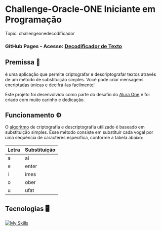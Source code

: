 # Challenge-Oracle-ONE Iniciante em Programação

Topic: challengeonedecodificador


### GitHub Pages - Acesse: [Decodificador de Texto](https://hellrdruk.github.io/Challenge-Oracle-ONE-Iniciante-em-Programa-o/)

## Premissa 🤔

é uma aplicação que permite criptografar e descriptografar textos através de um método de substituição simples.
Você pode criar mensagens encriptadas únicas e decifrá-las facilmente!

Este projeto foi desenvolvido como parte do desafio do 
[Alura One](https://www.oracle.com/br/education/oracle-next-education/) e foi criado com muito carinho e dedicação.

## Funcionamento ⚙️

O [algoritmo](https://github.com/thnbi/Meowcrypted/blob/f45329a1fde0f5c08caff3442dd484e2cc866da7/js/cipher.js) de criptografia e descriptografia utilizado é baseado em substituição simples. Esse método consiste em substituir cada vogal por uma sequência de caracteres específica, conforme a tabela abaixo:

| Letra | Substituição |
| ----- | ------------ |
| a     | ai           |
| e     | enter        |
| i     | imes         |
| o     | ober         |
| u     | ufat         |


## Tecnologias 🖥️
[![My Skills](https://skillicons.dev/icons?i=html,css,js,git,github)](https://skillicons.dev)


